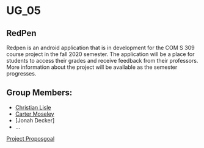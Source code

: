 # UG_05
## RedPen
Redpen is an android application that is in development for the COM S 309 course project in the fall 2020 semester. The application will be a place for students to access their grades and receive feedback from their professors. More information about the project will be available as the semester progresses.
## Group Members:
* [Christian Lisle](http://christianlisle.com/)
* [Carter Moseley](cartermoseley.com)
* [Jonah Decker]
* ...

[Project Proposgoal](https://canvas.iastate.edu/groups/134229/pages/project-proposal)